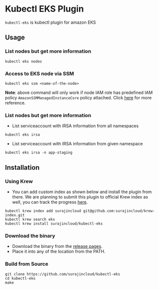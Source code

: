 # Kubectl EKS Plugin

`kubectl-eks` is kubectl plugin for amazon EKS

## Usage

### List nodes but get more information

```
kubectl eks nodes
```

### Access to EKS node via SSM

```
kubectl eks ssm <name-of-the-node>
```

**Note**: above command will only work if node IAM role has predefined IAM policy `AmazonSSMManagedInstanceCore` policy attached. Click [here](https://docs.aws.amazon.com/systems-manager/latest/userguide/setup-instance-profile.html) for more reference.

### List nodes but get more information


* List serviceaccount with IRSA information from all namespaces

```
kubectl eks irsa
```

* List serviceaccount with IRSA information from given namespace

```
kubectl eks irsa -n app-staging
```

## Installation

### Using Krew

* You can add custom index as shown below and install the plugin from there. We are planning to submit this plugin to official Krew index as well, you can track the progress [here](https://github.com/surajincloud/kubectl-eks/issues/3).

```
kubectl krew index add surajincloud git@github.com:surajincloud/krew-index.git
kubectl krew search eks
kubectl krew install surajincloud/kubectl-eks
```

### Download the binary

* Download the binary from the [release pages](https://github.com/surajincloud/kubectl-eks/releases).
* Place it into any of the location from the PATH.

### Build from Source

```
git clone https://github.com/surajincloud/kubectl-eks
cd kubectl-eks
make
```
